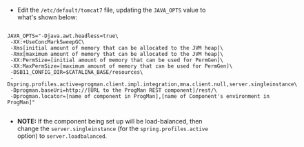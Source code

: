 * Edit the `/etc/default/tomcat7` file, updating the `JAVA_OPTS` value to what's shown below:

<div class="highlighter-rouge" style="display: inline-flex;">
<pre class="highlight">
<code>JAVA_OPTS="-Djava.awt.headless=true\
 -XX:+UseConcMarkSweepGC\
 -Xms[<span class="placeholder">initial amount of memory that can be allocated to the JVM heap</span>]\
 -Xmx[<span class="placeholder">maximum amount of memory that can be allocated to the JVM heap</span>]\
 -XX:PermSize=[<span class="placeholder">initial amount of memory that can be used for PermGen</span>]\
 -XX:MaxPermSize=[<span class="placeholder">maximum amount of memory that can be used for PermGen</span>]\
 -DSB11_CONFIG_DIR=$CATALINA_BASE/resources\
 -Dspring.profiles.active=progman.client.impl.integration,mna.client.null,server.singleinstance\
 -Dprogman.baseUri=http://[<span class="placeholder">URL to the ProgMan REST component</span>]/rest/\
 -Dprogman.locator=[<span class="placeholder">name of component in ProgMan</span>],[<span class="placeholder">name of Component's environment in ProgMan</span>]"</code>
</pre>
</div>

* **NOTE:** If the component being set up will be load-balanced, then change the `server.singleinstance` (for the `spring.profiles.active` option) to `server.loadbalanced`.